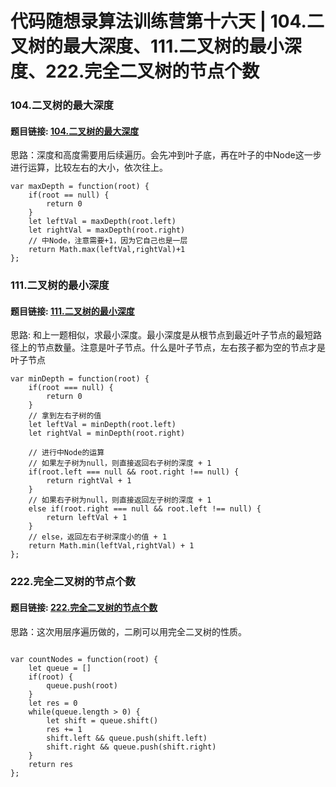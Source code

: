 # 代码随想录算法训练营第十六天 | 104.二叉树的最大深度、111.二叉树的最小深度、222.完全二叉树的节点个数

### 104.二叉树的最大深度
#### 题目链接: [104.二叉树的最大深度](https://leetcode.com/problems/maximum-depth-of-binary-tree/description/)
思路：深度和高度需要用后续遍历。会先冲到叶子底，再在叶子的中Node这一步进行运算，比较左右的大小，依次往上。
```
var maxDepth = function(root) {
    if(root == null) {
        return 0
    }
    let leftVal = maxDepth(root.left)
    let rightVal = maxDepth(root.right)
    // 中Node，注意需要+1，因为它自己也是一层
    return Math.max(leftVal,rightVal)+1
};

```




### 111.二叉树的最小深度
#### 题目链接: [111.二叉树的最小深度](https://leetcode.com/problems/minimum-depth-of-binary-tree/description/)

思路: 和上一题相似，求最小深度。最小深度是从根节点到最近叶子节点的最短路径上的节点数量。注意是叶子节点。什么是叶子节点，左右孩子都为空的节点才是叶子节点

```
var minDepth = function(root) {
    if(root === null) {
        return 0
    }
    // 拿到左右子树的值
    let leftVal = minDepth(root.left)
    let rightVal = minDepth(root.right)

    // 进行中Node的运算 
    // 如果左子树为null，则直接返回右子树的深度 + 1
    if(root.left === null && root.right !== null) {
        return rightVal + 1
    }
    // 如果右子树为null，则直接返回左子树的深度 + 1
    else if(root.right === null && root.left !== null) {
        return leftVal + 1
    }
    // else，返回左右子树深度小的值 + 1
    return Math.min(leftVal,rightVal) + 1
};

```

### 222.完全二叉树的节点个数
#### 题目链接: [222.完全二叉树的节点个数](https://leetcode.com/problems/count-complete-tree-nodes/description/)
思路：这次用层序遍历做的，二刷可以用完全二叉树的性质。

```

var countNodes = function(root) {
    let queue = []
    if(root) {
        queue.push(root)
    }
    let res = 0
    while(queue.length > 0) {
        let shift = queue.shift()
        res += 1
        shift.left && queue.push(shift.left)
        shift.right && queue.push(shift.right)
    }
    return res
};


```

